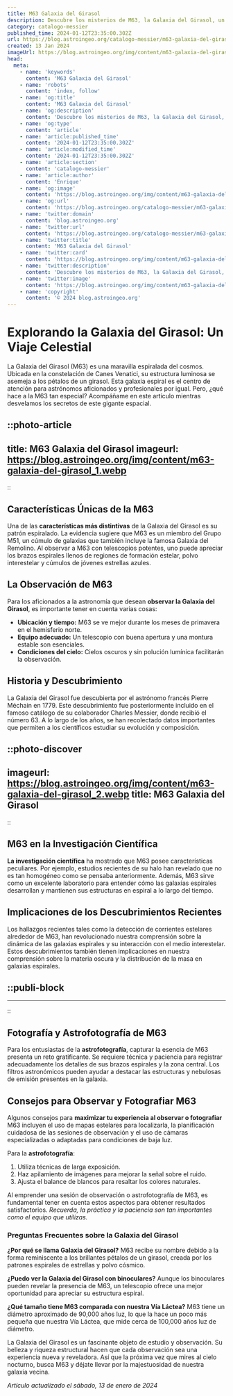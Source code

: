 ```yaml
---
title: M63 Galaxia del Girasol
description: Descubre los misterios de M63, la Galaxia del Girasol, un espectáculo celeste con una estructura espiral deslumbrante y historia única.
category: catalogo-messier
published_time: 2024-01-12T23:35:00.302Z
url: https://blog.astroingeo.org/catalogo-messier/m63-galaxia-del-girasol
created: 13 Jan 2024
imageUrl: https://blog.astroingeo.org/img/content/m63-galaxia-del-girasol_1.webp
head:
  meta:
    - name: 'keywords'
      content: 'M63 Galaxia del Girasol'
    - name: 'robots'
      content: 'index, follow'
    - name: 'og:title'
      content: 'M63 Galaxia del Girasol'
    - name: 'og:description'
      content: 'Descubre los misterios de M63, la Galaxia del Girasol, un espectáculo celeste con una estructura espiral deslumbrante y historia única.'
    - name: 'og:type'
      content: 'article'
    - name: 'article:published_time'
      content: '2024-01-12T23:35:00.302Z'
    - name: 'article:modified_time'
      content: '2024-01-12T23:35:00.302Z'
    - name: 'article:section'
      content: 'catalogo-messier'
    - name: 'article:author'
      content: 'Enrique'
    - name: 'og:image'
      content: 'https://blog.astroingeo.org/img/content/m63-galaxia-del-girasol_1.webp'
    - name: 'og:url'
      content: 'https://blog.astroingeo.org/catalogo-messier/m63-galaxia-del-girasol'
    - name: 'twitter:domain'
      content: 'blog.astroingeo.org'
    - name: 'twitter:url'
      content: 'https://blog.astroingeo.org/catalogo-messier/m63-galaxia-del-girasol'
    - name: 'twitter:title'
      content: 'M63 Galaxia del Girasol'
    - name: 'twitter:card'
      content: 'https://blog.astroingeo.org/img/content/m63-galaxia-del-girasol_1.webp'
    - name: 'twitter:description'
      content: 'Descubre los misterios de M63, la Galaxia del Girasol, un espectáculo celeste con una estructura espiral deslumbrante y historia única.'
    - name: 'twitter:image'
      content: 'https://blog.astroingeo.org/img/content/m63-galaxia-del-girasol_1.webp'
    - name: 'copyright'
      content: '© 2024 blog.astroingeo.org'
---
```

# Explorando la Galaxia del Girasol: Un Viaje Celestial

La Galaxia del Girasol (M63) es una maravilla espiralada del cosmos. Ubicada en la constelación de Canes Venatici, su estructura luminosa se asemeja a los pétalos de un girasol. Esta galaxia espiral es el centro de atención para astrónomos aficionados y profesionales por igual. Pero, ¿qué hace a la M63 tan especial? Acompáñame en este artículo mientras desvelamos los secretos de este gigante espacial.


::photo-article
---
title: M63 Galaxia del Girasol
imageurl: https://blog.astroingeo.org/img/content/m63-galaxia-del-girasol_1.webp
---
::


## Características Únicas de la M63

Una de las **características más distintivas** de la Galaxia del Girasol es su patrón espiralado. La evidencia sugiere que M63 es un miembro del Grupo M51, un cúmulo de galaxias que también incluye la famosa Galaxia del Remolino. Al observar a M63 con telescopios potentes, uno puede apreciar los brazos espirales llenos de regiones de formación estelar, polvo interestelar y cúmulos de jóvenes estrellas azules.

## La Observación de M63

Para los aficionados a la astronomía que desean **observar la Galaxia del Girasol**, es importante tener en cuenta varias cosas:

- **Ubicación y tiempo:** M63 se ve mejor durante los meses de primavera en el hemisferio norte.
- **Equipo adecuado:** Un telescopio con buena apertura y una montura estable son esenciales.
- **Condiciones del cielo:** Cielos oscuros y sin polución lumínica facilitarán la observación.

## Historia y Descubrimiento

La Galaxia del Girasol fue descubierta por el astrónomo francés Pierre Méchain en 1779. Este descubrimiento fue posteriormente incluido en el famoso catálogo de su colaborador Charles Messier, donde recibió el número 63. A lo largo de los años, se han recolectado datos importantes que permiten a los científicos estudiar su evolución y composición.


::photo-discover
---
imageurl: https://blog.astroingeo.org/img/content/m63-galaxia-del-girasol_2.webp
title: M63 Galaxia del Girasol
---
::


## M63 en la Investigación Científica

**La investigación científica** ha mostrado que M63 posee características peculiares. Por ejemplo, estudios recientes de su halo han revelado que no es tan homogéneo como se pensaba anteriormente. Además, M63 sirve como un excelente laboratorio para entender cómo las galaxias espirales desarrollan y mantienen sus estructuras en espiral a lo largo del tiempo.

## Implicaciones de los Descubrimientos Recientes

Los hallazgos recientes tales como la detección de corrientes estelares alrededor de M63, han revolucionado nuestra comprensión sobre la dinámica de las galaxias espirales y su interacción con el medio interestelar. Estos descubrimientos también tienen implicaciones en nuestra comprensión sobre la materia oscura y la distribución de la masa en galaxias espirales.


  ::publi-block
  ---
  ---
  ::
  
  
## Fotografía y Astrofotografía de M63

Para los entusiastas de la **astrofotografía**, capturar la esencia de M63 presenta un reto gratificante. Se requiere técnica y paciencia para registrar adecuadamente los detalles de sus brazos espirales y la zona central. Los filtros astronómicos pueden ayudar a destacar las estructuras y nebulosas de emisión presentes en la galaxia.

## Consejos para Observar y Fotografiar M63

Algunos consejos para **maximizar tu experiencia al observar o fotografiar** M63 incluyen el uso de mapas estelares para localizarla, la planificación cuidadosa de las sesiones de observación y el uso de cámaras especializadas o adaptadas para condiciones de baja luz.

Para la **astrofotografía**:

1. Utiliza técnicas de larga exposición.
2. Haz apilamiento de imágenes para mejorar la señal sobre el ruido.
3. Ajusta el balance de blancos para resaltar los colores naturales.

Al emprender una sesión de observación o astrofotografía de M63, es fundamental tener en cuenta estos aspectos para obtener resultados satisfactorios. *Recuerda, la práctica y la paciencia son tan importantes como el equipo que utilizas.*

### Preguntas Frecuentes sobre la Galaxia del Girasol

**¿Por qué se llama Galaxia del Girasol?**
M63 recibe su nombre debido a la forma reminiscente a los brillantes pétalos de un girasol, creada por los patrones espirales de estrellas y polvo cósmico.

**¿Puedo ver la Galaxia del Girasol con binoculares?**
Aunque los binoculares pueden revelar la presencia de M63, un telescopio ofrece una mejor oportunidad para apreciar su estructura espiral.

**¿Qué tamaño tiene M63 comparada con nuestra Vía Láctea?**
M63 tiene un diámetro aproximado de 90,000 años luz, lo que la hace un poco más pequeña que nuestra Vía Láctea, que mide cerca de 100,000 años luz de diámetro.

La Galaxia del Girasol es un fascinante objeto de estudio y observación. Su belleza y riqueza estructural hacen que cada observación sea una experiencia nueva y reveladora. Así que la próxima vez que mires al cielo nocturno, busca M63 y déjate llevar por la majestuosidad de nuestra galaxia vecina.

_Artículo actualizado el sábado, 13 de enero de 2024_